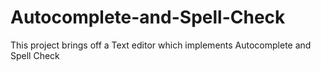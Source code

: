 # Autocomplete-and-Spell-Check
This project brings off a Text editor which implements Autocomplete and Spell Check
